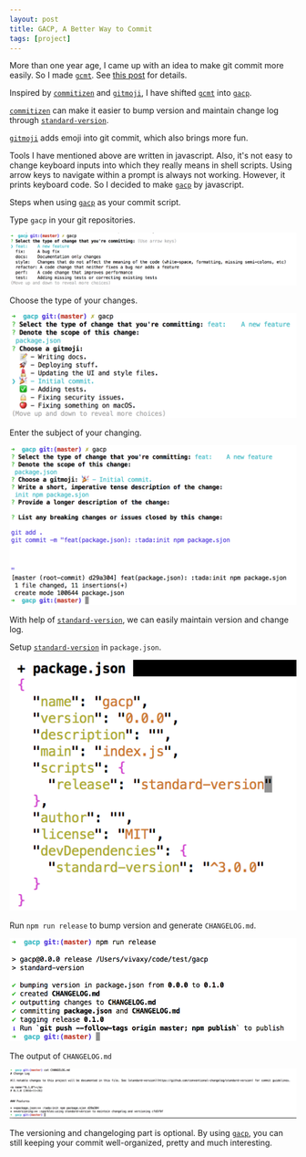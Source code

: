 ```yaml
---
layout: post
title: GACP, A Better Way to Commit
tags: [project]
---
```


More than one year age, I came up with an idea to make git commit more easily. So I made [`gcmt`](https://github.com/vivaxy/gcmt). See [this post](/2015/08/23/git-commit-script.html) for details.

Inspired by [`commitizen`](https://github.com/commitizen/cz-cli) and [`gitmoji`](https://github.com/carloscuesta/gitmoji-cli), I have shifted [`gcmt`](https://github.com/vivaxy/gcmt) into [`gacp`](https://github.com/vivaxy/gacp).

[`commitizen`](https://github.com/commitizen/cz-cli) can make it easier to bump version and maintain change log through [`standard-version`](https://github.com/conventional-changelog/standard-version).

[`gitmoji`](https://github.com/carloscuesta/gitmoji-cli) adds emoji into git commit, which also brings more fun.

Tools I have mentioned above are written in javascript. Also, it's not easy to change keyboard inputs into which they really means in shell scripts. Using arrow keys to navigate within a prompt is always not working. However, it prints keyboard code. So I decided to make [`gacp`](https://github.com/vivaxy/gacp) by javascript.

Steps when using [`gacp`](https://github.com/vivaxy/gacp) as your commit script.

Type `gacp` in your git repositories.

![gacp-type](/image/2016-11-26-gacp/gacp-01.png)

Choose the type of your changes.

![gacp-emoji](/image/2016-11-26-gacp/gacp-02.png)

Enter the subject of your changing.

![gacp-commit](/image/2016-11-26-gacp/gacp-03.png)

With help of [`standard-version`](https://github.com/conventional-changelog/standard-version), we can easily maintain version and change log.

Setup [`standard-version`](https://github.com/conventional-changelog/standard-version) in `package.json`.

![gacp-standard-version](/image/2016-11-26-gacp/gacp-04.png)

Run `npm run release` to bump version and generate `CHANGELOG.md`.

![gacp-release](/image/2016-11-26-gacp/gacp-05.png)

The output of `CHANGELOG.md`

![gacp-change-log](/image/2016-11-26-gacp/gacp-06.png)

The versioning and changeloging part is optional. By using [`gacp`](https://github.com/vivaxy/gacp), you can still keeping your commit well-organized, pretty and much interesting.
